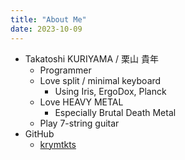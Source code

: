 ```yaml
---
title: "About Me"
date: 2023-10-09
---
```


- Takatoshi KURIYAMA / 栗山 貴年
  - Programmer
  - Love split / minimal keyboard
    - Using Iris, ErgoDox, Planck
  - Love HEAVY METAL
    - Especially Brutal Death Metal
  - Play 7-string guitar
- GitHub
  - [krymtkts](https://github.com/krymtkts)
